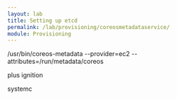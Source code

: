 ```yaml
---
layout: lab
title: Setting up etcd
permalink: /lab/provisioning/coreosmetadataservice/
module: Provisioning
---
```


/usr/bin/coreos-metadata --provider=ec2 --attributes=/run/metadata/coreos

plus ignition





systemc